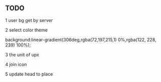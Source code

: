 ## TODO

1 user bg get by server

2 select color theme


background:linear-gradient(306deg,rgba(72,197,215,1) 0%,rgba(122, 228, 239) 100%);

3 the unit of upx 

4 join icon

5 update head to place


